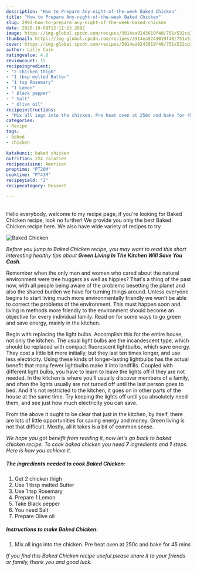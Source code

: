 ```yaml
---
description: "How to Prepare Any-night-of-the-week Baked Chicken"
title: "How to Prepare Any-night-of-the-week Baked Chicken"
slug: 2992-how-to-prepare-any-night-of-the-week-baked-chicken
date: 2020-10-09T12:11:13.289Z
image: https://img-global.cpcdn.com/recipes/3914ea9243019f40/751x532cq70/baked-chicken-recipe-main-photo.jpg
thumbnail: https://img-global.cpcdn.com/recipes/3914ea9243019f40/751x532cq70/baked-chicken-recipe-main-photo.jpg
cover: https://img-global.cpcdn.com/recipes/3914ea9243019f40/751x532cq70/baked-chicken-recipe-main-photo.jpg
author: Lilly Cain
ratingvalue: 4.8
reviewcount: 15
recipeingredient:
- "2 chicken thigh"
- "1 tbsp melted Butter"
- "1 tsp Rosemary"
- "1 Lemon"
- " Black pepper"
- " Salt"
- " Olive oil"
recipeinstructions:
- "Mix all ings into the chicken. Pre heat oven at 250c and bake for 45 mins"
categories:
- Recipe
tags:
- baked
- chicken

katakunci: baked chicken 
nutrition: 224 calories
recipecuisine: American
preptime: "PT20M"
cooktime: "PT43M"
recipeyield: "2"
recipecategory: Dessert

---
```

<br>
Hello everybody, welcome to my recipe page, if you're looking for Baked Chicken recipe, look no further! We provide you only the best Baked Chicken recipe here. We also have wide variety of recipes to try.
<br>


![Baked Chicken](https://img-global.cpcdn.com/recipes/3914ea9243019f40/751x532cq70/baked-chicken-recipe-main-photo.jpg)

<i>Before you jump to Baked Chicken recipe, you may want to read this short interesting healthy tips about 
<strong>Green Living In The Kitchen Will Save You Cash</strong>.</i>
</br>

Remember when the only men and women who cared about the natural environment were tree huggers as well as hippies? That's a thing of the past now, with all people being aware of the problems besetting the planet and also the shared burden we have for turning things around. Unless everyone begins to start living much more environmentally friendly we won't be able to correct the problems of the environment. This must happen soon and living in methods more friendly to the environment should become an objective for every individual family. Read on for some ways to go green and save energy, mainly in the kitchen.

Begin with replacing the light bulbs. Accomplish this for the entire house, not only the kitchen. The usual light bulbs are the incandescent type, which should be replaced with compact fluorescent lightbulbs, which save energy. They cost a little bit more initially, but they last ten times longer, and use less electricity. Using these kinds of longer-lasting lightbulbs has the actual benefit that many fewer lightbulbs make it into landfills. Coupled with different light bulbs, you have to learn to leave the lights off if they are not needed. In the kitchen is where you'll usually discover members of a family, and often the lights usually are not turned off until the last person goes to bed. And it's not restricted to the kitchen, it goes on in other parts of the house at the same time. Try keeping the lights off until you absolutely need them, and see just how much electricity you can save.

From the above it ought to be clear that just in the kitchen, by itself, there are lots of little opportunities for saving energy and money. Green living is not that difficult. Mostly, all it takes is a bit of common sense.


<i>We hope you got benefit from reading it, now let's go back to baked chicken recipe. To cook baked chicken you need <strong>7</strong> ingredients and <strong>1</strong> steps. Here is how you achieve it.
</i>

##### The ingredients needed to cook Baked Chicken:

1. Get 2 chicken thigh
1. Use 1 tbsp melted Butter
1. Use 1 tsp Rosemary
1. Prepare 1 Lemon
1. Take  Black pepper
1. You need  Salt
1. Prepare  Olive oil


##### Instructions to make Baked Chicken:

1. Mix all ings into the chicken. Pre heat oven at 250c and bake for 45 mins


<i>If you find this Baked Chicken recipe useful please share it to your friends or family, thank you and good luck.</i>
